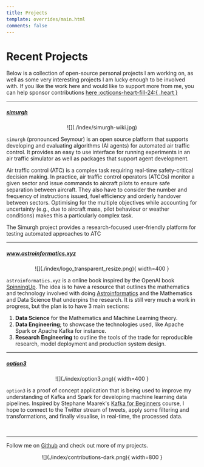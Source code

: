 ```yaml
---
title: Projects
template: overrides/main.html
comments: false
---
```


# Recent Projects

Below is a collection of open-source personal projects I am working on, as well as some very
interesting projects I am lucky enough to be involved with. If you like the work here and would like
to support more from me, you can help sponsor contributions
<a class="mdx-insiders" href="https://github.com/sponsors/tallamjr" data-icon="octicon-heart" aria-label="Sponsor @tallamjr on GitHub">here :octicons-heart-fill-24:{ .heart }</a>

---

##### [simurgh](https://github.com/alan-turing-institute/simurgh)

<center>
![](./index/simurgh-wiki.jpg)
</center>

`simurgh` (pronounced Seymour) is an open source platform that supports developing and evaluating
algorithms (AI agents) for automated air traffic control. It provides an easy to use interface for
running experiments in an air traffic simulator as well as packages that support agent development.

Air traffic control (ATC) is a complex task requiring real-time safety-critical decision making. In
practice, air traffic control operators (ATCOs) monitor a given sector and issue commands to
aircraft pilots to ensure safe separation between aircraft. They also have to consider the number
and frequency of instructions issued, fuel efficiency and orderly handover between sectors.
Optimising for the multiple objectives while accounting for uncertainty (e.g., due to aircraft mass,
pilot behaviour or weather conditions) makes this a particularly complex task.

The Simurgh project provides a research-focused user-friendly platform for testing automated
approaches to ATC

---

##### www.astroinformatics.xyz

<center>
![](./index/logo_transparent_resize.png){ width=400 }
</center>

`astroinformatics.xyz` is a online book inspired by the OpenAI book
[SpinningUp](http://www.astroinformatics.xyz/etc/www.openai.com). The idea is to have a resource
that outlines the mathematics and technology involved with doing
[Astroinformatics](https://en.wikipedia.org/wiki/Astroinformatics) and the Mathematics and Data
Science that underpins the research. It is still very much a work in progress, but the plan is to
have 3 main sections:
1. **Data Science** for the Mathematics and Machine Learning theory.
2. **Data Engineering**; to showcase the technologies used, like Apache Spark or Apache Kafka for instance.
3. **Research Engineering** to outline the tools of the trade for reproducible research, model deployment and
production system design.

<!-- <embed src="http://www.astroinformatics.xyz" width="675" height="400" /> -->

---

##### [option3](https://github.com/tallamjr/option3)

<center>
![](./index/option3.png){ width=400 }
</center>

`option3` is a proof of concept application that is being used to improve my understanding of
Kafka and Spark for developing machine learning data pipelines. Inspired by Stephane Maarek's [Kafka
for Beginners](https://www.linkedin.com/learning/learn-apache-kafka-for-beginners) course, I hope to
connect to the Twitter stream of tweets, apply some filtering and transformations, and finally
visualise, in real-time, the processed data.

<br>

---

Follow me on [Github](https://www.github.com/tallamjr/) and check out more of my projects.

<center>
![](./index/contributions-dark.png){ width=800 }
</center>
<!-- {{< projects >}} -->

<br>
